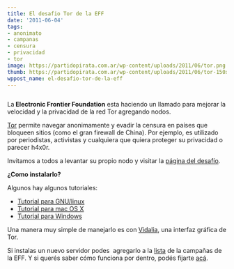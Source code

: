```yaml
---
title: El desafio Tor de la EFF
date: '2011-06-04'
tags:
- anonimato
- campanas
- censura
- privacidad
- tor
image: https://partidopirata.com.ar/wp-content/uploads/2011/06/tor.png
thumb: https://partidopirata.com.ar/wp-content/uploads/2011/06/tor-150x100.png
wppost_name: el-desafio-tor-de-la-eff
---
```


<img class="aligncenter" src="https://www.torproject.org/images/onion.jpg" alt="" />

La<strong> Electronic Frontier Foundation</strong> esta haciendo un llamado para mejorar la velocidad y la privacidad de la red Tor agregando nodos.

<a href="https://www.torproject.org/">Tor</a> permite navegar anonimamente y evadir la censura en países que bloqueen sitios (como el gran firewall de China). Por ejemplo, es utilizado por periodistas, activistas y cualquiera que quiera proteger su privacidad o parecer h4x0r.

Invitamos a todos a levantar su propio nodo y visitar la <a href="https://www.eff.org/torchallenge/">página del desafío</a>.

<strong>¿Como instalarlo?</strong>

Algunos hay algunos tutoriales:
<ul>
	<li><a href="https://bakuratix.wordpress.com/2007/11/25/vidalia-tor-privoxy-en-ubuntu-navega-anonimamente-en-la-red-con-linux/">Tutorial para GNU/linux</a></li>
	<li><a href="https://www.eff.org/torchallenge/setting-up/">Tutorial para mac OS X</a></li>
	<li><a href="http://www.youtube.com/watch?v=rjROf50MYLY">Tutorial para Windows</a></li>
</ul>
Una manera muy simple de manejarlo es con <a href="https://www.torproject.org/projects/vidalia.html.en">Vidalia</a>, una interfaz gráfica de Tor.

Si instalas un nuevo servidor podes  agregarlo a la <a href="https://www.eff.org/node/add/tor-relay">lista</a> de la campañas de la EFF. Y si querés saber cómo funciona por dentro, podés fijarte <a title="Circuitos telescópicos" href="http://comonoservisto.com.ar/tecnologias/circuitos-telescopicos/">acá</a>.
